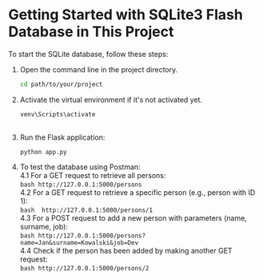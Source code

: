# Getting Started with SQLite3 Flash Database in This Project

To start the SQLite database, follow these steps:

1. Open the command line in the project directory.
   ```bash
   cd path/to/your/project
   ```
2. Activate the virtual environment if it's not activated yet.<br>
    ```bash
    venv\Scripts\activate 
  
3. Run the Flask application:<br>
    ```bash
    python app.py
4. To test the database using Postman:<br>
    4.1 For a GET request to retrieve all persons:<br>
        ```bash
        http://127.0.0.1:5000/persons
        ```<br>
    4.2 For a GET request to retrieve a specific person (e.g., person with ID 1):<br>
        ```bash 
        http://127.0.0.1:5000/persons/1
        ```<br>
    4.3 For a POST request to add a new person with parameters (name, surname, job):<br>
        ```bash
        http://127.0.0.1:5000/persons?name=Jan&surname=Kowalski&job=Dev
        ```<br>
    4.4 Check if the person has been added by making another GET request:<br>
        ```bash
        http://127.0.0.1:5000/persons/2
        ```
